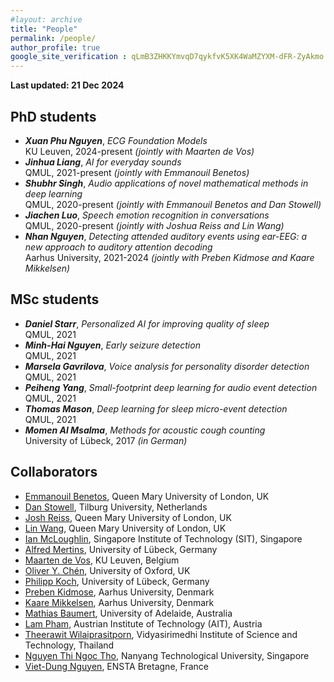 ```yaml
---
#layout: archive
title: "People"
permalink: /people/
author_profile: true
google_site_verification : qLmB3ZHKKYmvqD7qykfvK5XK4WaMZYXM-dFR-ZyAkmo
---
```


**Last updated: 21 Dec 2024**
</br>

PhD students
------
* ___Xuan Phu Nguyen___, *ECG Foundation Models*<br/>KU Leuven, 2024-present *(jointly with Maarten de Vos)*
* ___Jinhua Liang___, *AI for everyday sounds*<br/>QMUL, 2021-present *(jointly with Emmanouil Benetos)*
* ___Shubhr Singh___, *Audio applications of novel mathematical methods in deep learning*<br/>QMUL, 2020-present *(jointly with Emmanouil Benetos and Dan Stowell)*
* ___Jiachen Luo___, *Speech emotion recognition in conversations*<br/>QMUL, 2020-present *(jointly with Joshua Reiss and Lin Wang)*
* ___Nhan Nguyen___, *Detecting attended auditory events using ear-EEG: a new approach to auditory attention decoding*<br/>Aarhus University, 2021-2024 *(jointly with Preben Kidmose and Kaare Mikkelsen)*

MSc students
------
* ___Daniel Starr___, *Personalized AI for improving quality of sleep*<br/>QMUL, 2021
* ___Minh-Hai Nguyen___, *Early seizure detection*<br/>QMUL, 2021
* ___Marsela Gavrilova___, *Voice analysis for personality disorder detection*<br/>QMUL, 2021
* ___Peiheng Yang___, *Small-footprint deep learning for audio event detection*<br/>QMUL, 2021
* ___Thomas Mason___, *Deep learning for sleep micro-event detection*<br/>QMUL, 2021
* ___Momen Al Msalma___, *Methods for acoustic cough counting*<br/>University of Lübeck, 2017 *(in German)*

Collaborators
------

* [Emmanouil Benetos](https://www.eecs.qmul.ac.uk/~emmanouilb/), Queen Mary University of London, UK
* [Dan Stowell](https://www.tilburguniversity.edu/staff/d-stowell), Tilburg University, Netherlands
* [Josh Reiss](http://www.eecs.qmul.ac.uk/people/profiles/reissjosh.html), Queen Mary University of London, UK
* [Lin Wang](http://www.eecs.qmul.ac.uk/~linwang/), Queen Mary University of London, UK
* [Ian McLoughlin](https://sites.google.com/view/mcloughlin), Singapore Institute of Technology (SIT), Singapore
* [Alfred Mertins](https://www.isip.uni-luebeck.de/people/alfred-mertins.html), University of Lübeck, Germany
* [Maarten de Vos](https://www.esat.kuleuven.be/stadius/person.php?id=203), KU Leuven, Belgium
* [Oliver Y. Chén](http://oliverychen.com/), University of Oxford, UK
* [Philipp Koch](https://www.isip.uni-luebeck.de/people/philipp-koch.html), University of Lübeck, Germany
* [Preben Kidmose](https://pure.au.dk/portal/en/persons/preben-kidmose(97746ef8-ce87-40f8-9a00-85dac54eb276).html), Aarhus University, Denmark
* [Kaare Mikkelsen](https://pure.au.dk/portal/en/persons/kaare-mikkelsen(08cd3da7-c501-49c6-a51d-25c2fb0e95e4).html), Aarhus University, Denmark
* [Mathias Baumert](https://www.adelaide.edu.au/directory/mathias.baumert), University of Adelaide, Australia
* [Lam Pham](https://scholar.google.com/citations?user=66uCxxwAAAAJ&hl=en), Austrian Institute of Technology (AIT), Austria
* [Theerawit Wilaiprasitporn](https://www.vistec.ac.th/frontier_research/research_profile.php?u=U040), Vidyasirimedhi Institute of Science and Technology, Thailand
* [Nguyen Thi Ngoc Tho](https://scholar.google.com.sg/citations?user=A7O7vEgAAAAJ&hl=en), Nanyang Technological University, Singapore
* [Viet-Dung Nguyen](https://sites.google.com/site/vdnguyenresearch), ENSTA Bretagne, France
